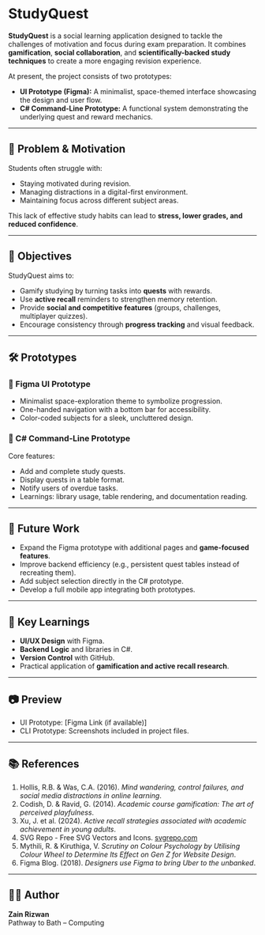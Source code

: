 # StudyQuest  

**StudyQuest** is a social learning application designed to tackle the challenges of motivation and focus during exam preparation. It combines **gamification**, **social collaboration**, and **scientifically-backed study techniques** to create a more engaging revision experience.  

At present, the project consists of two prototypes:  
- **UI Prototype (Figma):** A minimalist, space-themed interface showcasing the design and user flow.  
- **C# Command-Line Prototype:** A functional system demonstrating the underlying quest and reward mechanics.  

---

## 🚀 Problem & Motivation  
Students often struggle with:  
- Staying motivated during revision.  
- Managing distractions in a digital-first environment.  
- Maintaining focus across different subject areas.  

This lack of effective study habits can lead to **stress, lower grades, and reduced confidence**.  

---

## 🎯 Objectives  
StudyQuest aims to:  
- Gamify studying by turning tasks into **quests** with rewards.  
- Use **active recall** reminders to strengthen memory retention.  
- Provide **social and competitive features** (groups, challenges, multiplayer quizzes).  
- Encourage consistency through **progress tracking** and visual feedback.  

---

## 🛠️ Prototypes  

### 🔹 Figma UI Prototype  
- Minimalist space-exploration theme to symbolize progression.  
- One-handed navigation with a bottom bar for accessibility.  
- Color-coded subjects for a sleek, uncluttered design.  

### 🔹 C# Command-Line Prototype  
Core features:  
- Add and complete study quests.  
- Display quests in a table format.  
- Notify users of overdue tasks.  
- Learnings: library usage, table rendering, and documentation reading.  

---

## 📌 Future Work  
- Expand the Figma prototype with additional pages and **game-focused features**.  
- Improve backend efficiency (e.g., persistent quest tables instead of recreating them).  
- Add subject selection directly in the C# prototype.  
- Develop a full mobile app integrating both prototypes.  

---

## 📖 Key Learnings  
- **UI/UX Design** with Figma.  
- **Backend Logic** and libraries in C#.  
- **Version Control** with GitHub.  
- Practical application of **gamification and active recall research**.  

---

## 📷 Preview  
- UI Prototype: [Figma Link (if available)]  
- CLI Prototype: Screenshots included in project files.  

---

## 📚 References  
1. Hollis, R.B. & Was, C.A. (2016). *Mind wandering, control failures, and social media distractions in online learning*.  
2. Codish, D. & Ravid, G. (2014). *Academic course gamification: The art of perceived playfulness*.  
3. Xu, J. et al. (2024). *Active recall strategies associated with academic achievement in young adults*.  
4. SVG Repo - Free SVG Vectors and Icons. [svgrepo.com](https://www.svgrepo.com)  
5. Mythili, R. & Kiruthiga, V. *Scrutiny on Colour Psychology by Utilising Colour Wheel to Determine Its Effect on Gen Z for Website Design*.  
6. Figma Blog. (2018). *Designers use Figma to bring Uber to the unbanked*.  

---

## 👨‍💻 Author  
**Zain Rizwan**  
Pathway to Bath – Computing  
